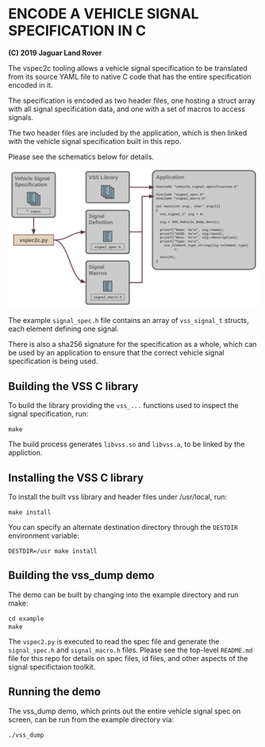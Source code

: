 # ENCODE  A VEHICLE SIGNAL SPECIFICATION IN C

**(C) 2019 Jaguar Land Rover**

The vspec2c tooling allows a vehicle signal specification to be
translated from its source YAML file to native C code that
has the entire specification encoded in it.

The specification is encoded as two header files, one hosting a struct
array with all signal specification data, and one with a set of macros
to access signals.

The two header files are included by the application, which is then
linked with the vehicle signal specification built in this repo.

Please see the schematics below for details.

![Schematics](schematics.png)


The example `signal_spec.h` file contains an array of `vss_signal_t`
structs, each element defining one signal.

There is also a sha256 signature for the specification as a whole,
which can be used by an application to ensure that the correct vehicle
signal specification is being used.


## Building the VSS C library
To build the library providing the `vss_...` functions used to inspect the signal specification, run:

    make

The build process generates `libvss.so` and `libvss.a`, to be linked
by the appliction.

## Installing the VSS C library
To install the built vss library and header files under /usr/local, run:

    make install

You can specify an alternate destination directory through the
`DESTDIR` environment variable:

    DESTDIR=/usr make install

## Building the vss_dump demo
The demo can be built by changing into the example directory and run
make:

    cd example
    make

The `vspec2.py` is executed to read the spec file and generate the
`signal_spec.h` and `signal_macro.h` files. Please see the top-level
`README.md` file for this repo for details on spec files, id files,
and other aspects of the signal specifictaion toolkit.

## Running the demo
The vss_dump demo, which prints out the entire vehicle signal spec on
screen, can be run from the example directory via:

    ./vss_dump
